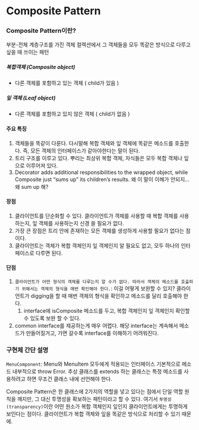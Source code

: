 # Composite Pattern

### Composite Pattern이란?
부분-전체 계층구조를 가진 객체 컬렉션에서 그 객체들을 모두 똑같은 방식으로 다루고 싶을 때 쓰이는 패턴

##### 복합객체 (Composite object)
- 다른 객체를 포함하고 있는 객체 ( child가 있음 )

##### 잎 객체 (Leaf object)
- 다른 객체를 포함하고 있지 않은 객체 ( child가 없음 )

#### 주요 특징
1. 객체들을 똑같이 다룬다. 다시말해 복합 객체와 잎 객체에 똑같은 메소드를 호출한다. 즉, 모든 객체의 인터페이스가 같아야한다는 말이 된다.
2. 트리 구조를 이루고 있다. 뿌리는 최상위 복합 객체, 자식들은 모두 복합 객체나 잎으로 이루어져 있다.
3. Decorator adds additional responsibilities to the wrapped object, while Composite just “sums up” its children’s results. 왜 이 말이 이해가 안되지... 왜 sum up 해?

#### 장점
1. 클라이언트를 단순화할 수 있다. 클라이언트가 객체를 사용할 때 복합 객체를 사용하는지, 잎 객체를 사용하는지 신경 쓸 필요가 없다.
2. 가장 큰 장점은 트리 안에 존재하는 모든 객체를 생성하게 사용할 필요가 없다는 점이다.
3. 클라이언트는 객체가 복합 객체인지 잎 객체인지 알 필요도 없고, 모두 하나의 인터페이스로 다루면 된다.

#### 단점
1. `클라이언트가 어떤 형식의 객체를 다루는지 알 수가 없다. 따라서 객체의 메소드를 호출하기 위해서는 객체의 형식을 매번 확인해야 한다.`: 이걸 어떻게 보완할 수 있지? 클라이언트가 digging을 할 때 매번 객체의 형식을 확인하고 메소드를 달리 호출해야 한다.
   1. interface에 isComposite 메소드를 두고, 복합 객체인지 잎 객체인지 확인할 수 있도록 보완 할 수 있다.
2. common interface를 제공하는게 매우 어렵다. 해당 interface는 계속해서 메소드가 만들어질거고, 가면 갈수록 interface를 이해하기 어려워진다.

### 구현체 간단 설명
`MenuComponent`: Menu와 MenuItem 모두에게 적용되는 인터페이스
기본적으로 메소드 내부적으로 throw Error. 추상 클래스를 extends 하는 클래스는
특정 메소드를 사용하려고 하면 무조건 클래스 내에 선언해야 한다.

Composite Pattern은 한 클래스에 2가지의 역할을 넣고 있다는 점에서 단일 역할 원칙을 깨지만, 그 대신 투명성을 확보하는 패턴이라고 할 수 있다.
여기서 `투명성(transparency)`이란 어떤 원소가 복합 객체인지 잎인지 클라이언트에게는 투명하게 보인다는 점이다. 클라이언트가 복합 객체와 잎을 똑같은 방식으로 처리할 수 있기 때문에.

